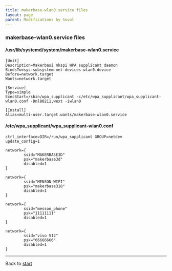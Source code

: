 ```yaml
---
title: makerbase-wlan0.service files
layout: page
parent: Modifications by Sovol
---
```

### makerbase-wlan0.service files

#### /usr/lib/systemd/system/makerbase-wlan0.service
```
[Unit]
Description=Makerbasi mkspi WPA supplicant daemon
BindsTo=sys-subsystem-net-devices-wlan0.device
Before=network.target
Wants=network.target

[Service]
Type=simple
ExecStart=/sbin/wpa_supplicant -c/etc/wpa_supplicant/wpa_supplicant-wlan0.conf -Dnl80211,wext -iwlan0

[Install]
Alias=multi-user.target.wants/makerbase-wlan0.service
```

#### /etc/wpa_supplicant/wpa_supplicant-wlan0.conf
```
ctrl_interface=DIR=/run/wpa_supplicant GROUP=netdev
update_config=1

network={
        ssid="MAKERBASE3D"
        psk="makerbase3d"
        disabled=1
}

network={
        ssid="MENSON-WIFI"
        psk="makerbase318"
        disabled=1
}

network={
        ssid="messon_phone"
        psk="11111111"
        disabled=1
}

network={
        ssid="vivo S12"
        psk="66666666"
        disabled=1
}

```

----
Back to [start](index.md)
